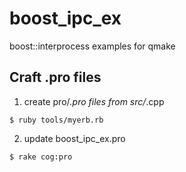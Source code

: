 boost_ipc_ex
============

boost::interprocess examples for qmake


## Craft .pro files

1. create pro/*.pro files from src/*.cpp

```
$ ruby tools/myerb.rb
```

2. update boost_ipc_ex.pro

```
$ rake cog:pro
```
